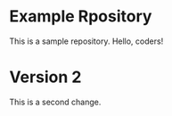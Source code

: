 # Example Rpository
This is a sample repository. Hello, coders!

# Version 2
This is a second change.